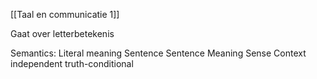 [[Taal en communicatie 1]]

Gaat over letterbetekenis

Semantics:
	Literal meaning
	Sentence
	Sentence Meaning
	Sense
	Context independent
	truth-conditional
